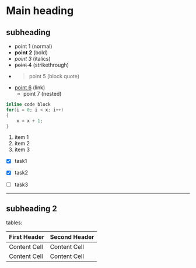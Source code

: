 # Main heading

## subheading
- point 1 (normal)
- __point 2__ (bold)
- *point 3* (italics)
- ~~point 4~~ (strikethrough)
- >point 5 (block quote)
- [point 6](https://www.youtube.com/watch?v=HUBNt18RFbo) (link)
  - point 7 (nested)

```c++
inline code block
for(i = 0; i < x; i++)
{
    x = x + 1;
}
```

1. item 1
2. item 2
3. item 3

- [x] task1
- [x] task2
- [ ] task3



<!--Horizontal break -->

---

## subheading 2

tables:  

| First Header  | Second Header |
| ------------- | ------------- |
| Content Cell  | Content Cell  |
| Content Cell  | Content Cell  |
